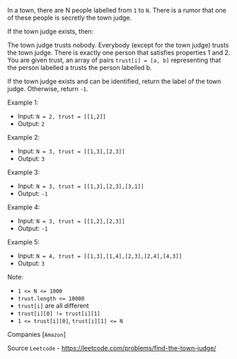 In a town, there are N people labelled from `1` to `N`.  There is a rumor that one of these people is secretly the town judge.

If the town judge exists, then:

The town judge trusts nobody.
Everybody (except for the town judge) trusts the town judge.
There is exactly one person that satisfies properties 1 and 2.
You are given trust, an array of pairs `trust[i] = [a, b]` representing that the person labelled a trusts the person labelled b.

If the town judge exists and can be identified, return the label of the town judge.  Otherwise, return `-1`.

Example 1:

- Input: `N = 2, trust = [[1,2]]`
- Output: `2`

Example 2:

- Input: `N = 3, trust = [[1,3],[2,3]]`
- Output: `3`

Example 3:

- Input: `N = 3, trust = [[1,3],[2,3],[3,1]]`
- Output: `-1`

Example 4:

- Input: `N = 3, trust = [[1,2],[2,3]]`
- Output: `-1`

Example 5:

- Input: `N = 4, trust = [[1,3],[1,4],[2,3],[2,4],[4,3]]`
- Output: `3`
 

Note:

- `1 <= N <= 1000`
- `trust.length <= 10000`
- `trust[i]` are all different
- `trust[i][0] != trust[i][1]`
- `1 <= trust[i][0]`, `trust[i][1] <= N`

Companies [`Amazon`]

Source `Leetcode` - https://leetcode.com/problems/find-the-town-judge/
